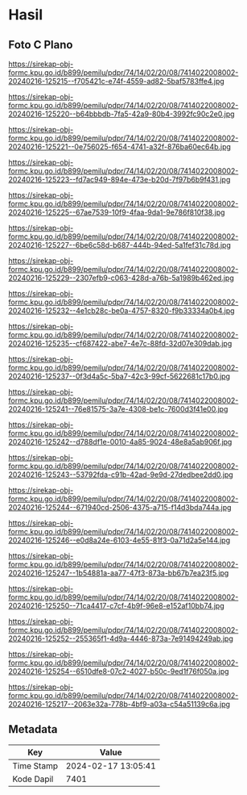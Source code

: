 # Hasil

## Foto C Plano

https://sirekap-obj-formc.kpu.go.id/b899/pemilu/pdpr/74/14/02/20/08/7414022008002-20240216-125215--f705421c-e74f-4559-ad82-5baf5783ffe4.jpg

https://sirekap-obj-formc.kpu.go.id/b899/pemilu/pdpr/74/14/02/20/08/7414022008002-20240216-125220--b64bbbdb-7fa5-42a9-80b4-3992fc90c2e0.jpg

https://sirekap-obj-formc.kpu.go.id/b899/pemilu/pdpr/74/14/02/20/08/7414022008002-20240216-125221--0e756025-f654-4741-a32f-876ba60ec64b.jpg

https://sirekap-obj-formc.kpu.go.id/b899/pemilu/pdpr/74/14/02/20/08/7414022008002-20240216-125223--fd7ac949-894e-473e-b20d-7f97b6b9f431.jpg

https://sirekap-obj-formc.kpu.go.id/b899/pemilu/pdpr/74/14/02/20/08/7414022008002-20240216-125225--67ae7539-10f9-4faa-9da1-9e786f810f38.jpg

https://sirekap-obj-formc.kpu.go.id/b899/pemilu/pdpr/74/14/02/20/08/7414022008002-20240216-125227--6be6c58d-b687-444b-94ed-5a1fef31c78d.jpg

https://sirekap-obj-formc.kpu.go.id/b899/pemilu/pdpr/74/14/02/20/08/7414022008002-20240216-125229--2307efb9-c063-428d-a76b-5a1989b462ed.jpg

https://sirekap-obj-formc.kpu.go.id/b899/pemilu/pdpr/74/14/02/20/08/7414022008002-20240216-125232--4e1cb28c-be0a-4757-8320-f9b33334a0b4.jpg

https://sirekap-obj-formc.kpu.go.id/b899/pemilu/pdpr/74/14/02/20/08/7414022008002-20240216-125235--cf687422-abe7-4e7c-88fd-32d07e309dab.jpg

https://sirekap-obj-formc.kpu.go.id/b899/pemilu/pdpr/74/14/02/20/08/7414022008002-20240216-125237--0f3d4a5c-5ba7-42c3-99cf-5622681c17b0.jpg

https://sirekap-obj-formc.kpu.go.id/b899/pemilu/pdpr/74/14/02/20/08/7414022008002-20240216-125241--76e81575-3a7e-4308-be1c-7600d3f41e00.jpg

https://sirekap-obj-formc.kpu.go.id/b899/pemilu/pdpr/74/14/02/20/08/7414022008002-20240216-125242--d788df1e-0010-4a85-9024-48e8a5ab906f.jpg

https://sirekap-obj-formc.kpu.go.id/b899/pemilu/pdpr/74/14/02/20/08/7414022008002-20240216-125243--53792fda-c91b-42ad-9e9d-27dedbee2dd0.jpg

https://sirekap-obj-formc.kpu.go.id/b899/pemilu/pdpr/74/14/02/20/08/7414022008002-20240216-125244--671940cd-2506-4375-a715-f14d3bda744a.jpg

https://sirekap-obj-formc.kpu.go.id/b899/pemilu/pdpr/74/14/02/20/08/7414022008002-20240216-125246--e0d8a24e-6103-4e55-81f3-0a71d2a5e144.jpg

https://sirekap-obj-formc.kpu.go.id/b899/pemilu/pdpr/74/14/02/20/08/7414022008002-20240216-125247--1b54881a-aa77-47f3-873a-bb67b7ea23f5.jpg

https://sirekap-obj-formc.kpu.go.id/b899/pemilu/pdpr/74/14/02/20/08/7414022008002-20240216-125250--71ca4417-c7cf-4b9f-96e8-e152af10bb74.jpg

https://sirekap-obj-formc.kpu.go.id/b899/pemilu/pdpr/74/14/02/20/08/7414022008002-20240216-125252--255365f1-4d9a-4446-873a-7e91494249ab.jpg

https://sirekap-obj-formc.kpu.go.id/b899/pemilu/pdpr/74/14/02/20/08/7414022008002-20240216-125254--6510dfe8-07c2-4027-b50c-9ed1f76f050a.jpg

https://sirekap-obj-formc.kpu.go.id/b899/pemilu/pdpr/74/14/02/20/08/7414022008002-20240216-125217--2063e32a-778b-4bf9-a03a-c54a51139c6a.jpg


## Metadata

| Key        | Value               |
| ---------- | ------------------- |
| Time Stamp | 2024-02-17 13:05:41 |
| Kode Dapil | 7401                |



